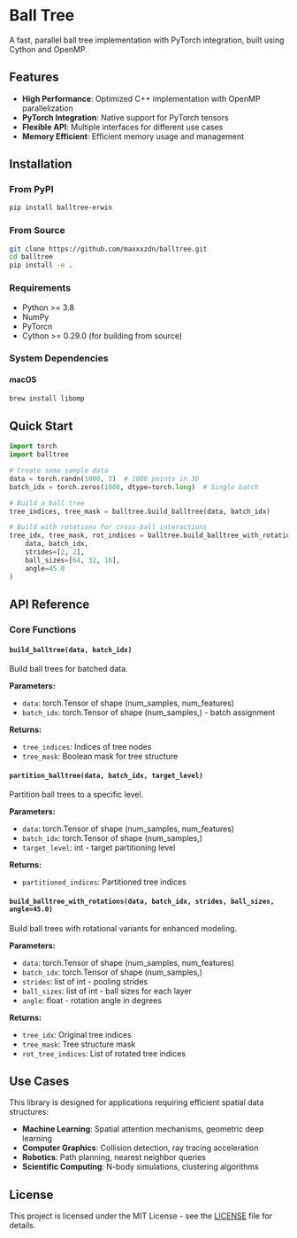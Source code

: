 # Ball Tree

A fast, parallel ball tree implementation with PyTorch integration, built using Cython and OpenMP.

## Features

- **High Performance**: Optimized C++ implementation with OpenMP parallelization
- **PyTorch Integration**: Native support for PyTorch tensors
- **Flexible API**: Multiple interfaces for different use cases
- **Memory Efficient**: Efficient memory usage and management

## Installation

### From PyPI

```bash
pip install balltree-erwin
```

### From Source

```bash
git clone https://github.com/maxxxzdn/balltree.git
cd balltree
pip install -e .
```

### Requirements

- Python >= 3.8
- NumPy
- PyTorcn
- Cython >= 0.29.0 (for building from source)

### System Dependencies

#### macOS
```bash
brew install libomp
```

## Quick Start

```python
import torch
import balltree

# Create some sample data
data = torch.randn(1000, 3)  # 1000 points in 3D
batch_idx = torch.zeros(1000, dtype=torch.long)  # Single batch

# Build a ball tree
tree_indices, tree_mask = balltree.build_balltree(data, batch_idx)

# Build with rotations for cross-ball interactions
tree_idx, tree_mask, rot_indices = balltree.build_balltree_with_rotations(
    data, batch_idx, 
    strides=[2, 2], 
    ball_sizes=[64, 32, 16],
    angle=45.0
)
```

## API Reference

### Core Functions

#### `build_balltree(data, batch_idx)`
Build ball trees for batched data.

**Parameters:**
- `data`: torch.Tensor of shape (num_samples, num_features)
- `batch_idx`: torch.Tensor of shape (num_samples,) - batch assignment

**Returns:**
- `tree_indices`: Indices of tree nodes
- `tree_mask`: Boolean mask for tree structure

#### `partition_balltree(data, batch_idx, target_level)`
Partition ball trees to a specific level.

**Parameters:**
- `data`: torch.Tensor of shape (num_samples, num_features)  
- `batch_idx`: torch.Tensor of shape (num_samples,)
- `target_level`: int - target partitioning level

**Returns:**
- `partitioned_indices`: Partitioned tree indices

#### `build_balltree_with_rotations(data, batch_idx, strides, ball_sizes, angle=45.0)`
Build ball trees with rotational variants for enhanced modeling.

**Parameters:**
- `data`: torch.Tensor of shape (num_samples, num_features)
- `batch_idx`: torch.Tensor of shape (num_samples,)  
- `strides`: list of int - pooling strides
- `ball_sizes`: list of int - ball sizes for each layer
- `angle`: float - rotation angle in degrees

**Returns:**
- `tree_idx`: Original tree indices
- `tree_mask`: Tree structure mask
- `rot_tree_indices`: List of rotated tree indices

## Use Cases

This library is designed for applications requiring efficient spatial data structures:

- **Machine Learning**: Spatial attention mechanisms, geometric deep learning
- **Computer Graphics**: Collision detection, ray tracing acceleration
- **Robotics**: Path planning, nearest neighbor queries
- **Scientific Computing**: N-body simulations, clustering algorithms

## License

This project is licensed under the MIT License - see the [LICENSE](LICENSE) file for details.